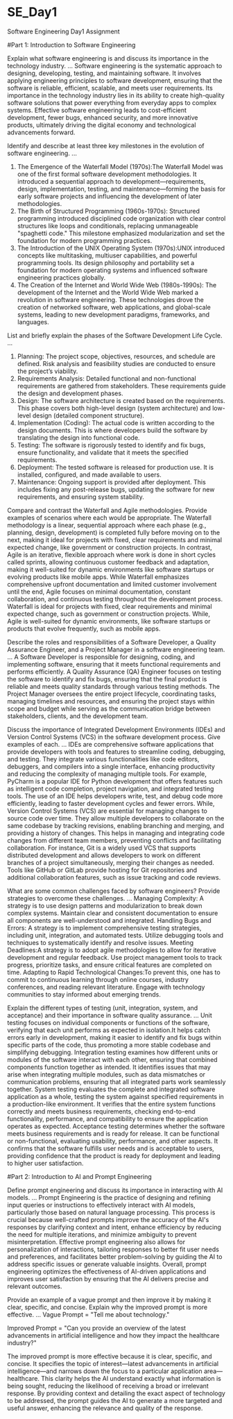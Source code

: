 # SE_Day1
Software Engineering Day1 Assignment

#Part 1: Introduction to Software Engineering

Explain what software engineering is and discuss its importance in the technology industry.
...
Software engineering is the systematic approach to designing, developing, testing, and maintaining software. It involves applying engineering principles to software development, ensuring that the software is reliable, efficient, scalable, and meets user requirements. Its importance in the technology industry lies in its ability to create high-quality software solutions that power everything from everyday apps to complex systems. Effective software engineering leads to cost-efficient development, fewer bugs, enhanced security, and more innovative products, ultimately driving the digital economy and technological advancements forward.


Identify and describe at least three key milestones in the evolution of software engineering.
...
1. The Emergence of the Waterfall Model (1970s):The Waterfall Model was one of the first formal software development methodologies. It introduced a sequential approach to development—requirements, design, implementation, testing, and maintenance—forming the basis for early software projects and influencing the development of later methodologies.
2. The Birth of Structured Programming (1960s-1970s): Structured programming introduced disciplined code organization with clear control structures like loops and conditionals, replacing unmanageable "spaghetti code." This milestone emphasized modularization and set the foundation for modern programming practices.
3. The Introduction of the UNIX Operating System (1970s):UNIX introduced concepts like multitasking, multiuser capabilities, and powerful programming tools. Its design philosophy and portability set a foundation for modern operating systems and influenced software engineering practices globally.
4. The Creation of the Internet and World Wide Web (1980s-1990s): The development of the Internet and the World Wide Web marked a revolution in software engineering. These technologies drove the creation of networked software, web applications, and global-scale systems, leading to new development paradigms, frameworks, and languages.


List and briefly explain the phases of the Software Development Life Cycle.
...
1. Planning: The project scope, objectives, resources, and schedule are defined. Risk analysis and feasibility studies are conducted to ensure the project’s viability.
2. Requirements Analysis: Detailed functional and non-functional requirements are gathered from stakeholders. These requirements guide the design and development phases.
3. Design: The software architecture is created based on the requirements. This phase covers both high-level design (system architecture) and low-level design (detailed component structure).
4. Implementation (Coding): The actual code is written according to the design documents. This is where developers build the software by translating the design into functional code.
5. Testing: The software is rigorously tested to identify and fix bugs, ensure functionality, and validate that it meets the specified requirements.
6. Deployment: The tested software is released for production use. It is installed, configured, and made available to users.
7. Maintenance: Ongoing support is provided after deployment. This includes fixing any post-release bugs, updating the software for new requirements, and ensuring system stability.


Compare and contrast the Waterfall and Agile methodologies. Provide examples of scenarios where each would be appropriate.
The Waterfall methodology is a linear, sequential approach where each phase (e.g., planning, design, development) is completed fully before moving on to the next, making it ideal for projects with fixed, clear requirements and minimal expected change, like government or construction projects. In contrast, Agile is an iterative, flexible approach where work is done in short cycles called sprints, allowing continuous customer feedback and adaptation, making it well-suited for dynamic environments like software startups or evolving products like mobile apps. While Waterfall emphasizes comprehensive upfront documentation and limited customer involvement until the end, Agile focuses on minimal documentation, constant collaboration, and continuous testing throughout the development process. Waterfall is ideal for projects with fixed, clear requirements and minimal expected change, such as government or construction projects. While, Agile is well-suited for dynamic environments, like software startups or products that evolve frequently, such as mobile apps.

Describe the roles and responsibilities of a Software Developer, a Quality Assurance Engineer, and a Project Manager in a software engineering team.
...
A Software Developer is responsible for designing, coding, and implementing software, ensuring that it meets functional requirements and performs efficiently. A Quality Assurance (QA) Engineer focuses on testing the software to identify and fix bugs, ensuring that the final product is reliable and meets quality standards through various testing methods. The Project Manager oversees the entire project lifecycle, coordinating tasks, managing timelines and resources, and ensuring the project stays within scope and budget while serving as the communication bridge between stakeholders, clients, and the development team.


Discuss the importance of Integrated Development Environments (IDEs) and Version Control Systems (VCS) in the software development process. Give examples of each.
...
IDEs are comprehensive software applications that provide developers with tools and features to streamline coding, debugging, and testing. They integrate various functionalities like code editors, debuggers, and compilers into a single interface, enhancing productivity and reducing the complexity of managing multiple tools. For example, PyCharm is a popular IDE for Python development that offers features such as intelligent code completion, project navigation, and integrated testing tools. The use of an IDE helps developers write, test, and debug code more efficiently, leading to faster development cycles and fewer errors. While, Version Control Systems (VCS) are essential for managing changes to source code over time. They allow multiple developers to collaborate on the same codebase by tracking revisions, enabling branching and merging, and providing a history of changes. This helps in managing and integrating code changes from different team members, preventing conflicts and facilitating collaboration. For instance, Git is a widely used VCS that supports distributed development and allows developers to work on different branches of a project simultaneously, merging their changes as needed. Tools like GitHub or GitLab provide hosting for Git repositories and additional collaboration features, such as issue tracking and code reviews.

What are some common challenges faced by software engineers? Provide strategies to overcome these challenges.
...
Managing Complexity: A strategy is to use design patterns and modularization to break down complex systems. Maintain clear and consistent documentation to ensure all components are well-understood and integrated.
Handling Bugs and Errors: A strategy is to implement comprehensive testing strategies, including unit, integration, and automated tests. Utilize debugging tools and techniques to systematically identify and resolve issues.
Meeting Deadlines:A strategy is to adopt agile methodologies to allow for iterative development and regular feedback. Use project management tools to track progress, prioritize tasks, and ensure critical features are completed on time.
Adapting to Rapid Technological Changes:To prevent this, one has to commit to continuous learning through online courses, industry conferences, and reading relevant literature. Engage with technology communities to stay informed about emerging trends.

Explain the different types of testing (unit, integration, system, and acceptance) and their importance in software quality assurance.
...
Unit testing focuses on individual components or functions of the software, verifying that each unit performs as expected in isolation.It helps catch errors early in development, making it easier to identify and fix bugs within specific parts of the code, thus promoting a more stable codebase and simplifying debugging.
Integration testing examines how different units or modules of the software interact with each other, ensuring that combined components function together as intended. It identifies issues that may arise when integrating multiple modules, such as data mismatches or communication problems, ensuring that all integrated parts work seamlessly together.
System testing evaluates the complete and integrated software application as a whole, testing the system against specified requirements in a production-like environment. It verifies that the entire system functions correctly and meets business requirements, checking end-to-end functionality, performance, and compatibility to ensure the application operates as expected.
Acceptance testing determines whether the software meets business requirements and is ready for release. It can be functional or non-functional, evaluating usability, performance, and other aspects. It confirms that the software fulfills user needs and is acceptable to users, providing confidence that the product is ready for deployment and leading to higher user satisfaction.

#Part 2: Introduction to AI and Prompt Engineering


Define prompt engineering and discuss its importance in interacting with AI models.
...
Prompt Engineering is the practice of designing and refining input queries or instructions to effectively interact with AI models, particularly those based on natural language processing. This process is crucial because well-crafted prompts improve the accuracy of the AI's responses by clarifying context and intent, enhance efficiency by reducing the need for multiple iterations, and minimize ambiguity to prevent misinterpretation. Effective prompt engineering also allows for personalization of interactions, tailoring responses to better fit user needs and preferences, and facilitates better problem-solving by guiding the AI to address specific issues or generate valuable insights. Overall, prompt engineering optimizes the effectiveness of AI-driven applications and improves user satisfaction by ensuring that the AI delivers precise and relevant outcomes.

Provide an example of a vague prompt and then improve it by making it clear, specific, and concise. Explain why the improved prompt is more effective.
...
Vague Prompt = "Tell me about technology."

Improved Prompt = "Can you provide an overview of the latest advancements in artificial intelligence and how they impact the healthcare industry?"

The improved prompt is more effective because it is clear, specific, and concise. It specifies the topic of interest—latest advancements in artificial intelligence—and narrows down the focus to a particular application area—healthcare. This clarity helps the AI understand exactly what information is being sought, reducing the likelihood of receiving a broad or irrelevant response. By providing context and detailing the exact aspect of technology to be addressed, the prompt guides the AI to generate a more targeted and useful answer, enhancing the relevance and quality of the response.
